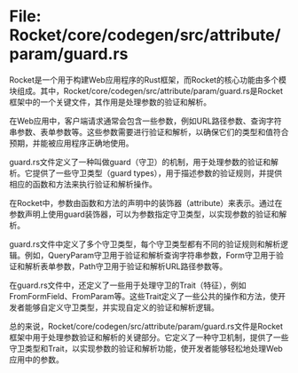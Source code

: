 # File: Rocket/core/codegen/src/attribute/param/guard.rs

Rocket是一个用于构建Web应用程序的Rust框架，而Rocket的核心功能由多个模块组成。其中，Rocket/core/codegen/src/attribute/param/guard.rs是Rocket框架中的一个关键文件，其作用是处理参数的验证和解析。

在Web应用中，客户端请求通常会包含一些参数，例如URL路径参数、查询字符串参数、表单参数等。这些参数需要进行验证和解析，以确保它们的类型和值符合预期，并能被应用程序正确地使用。

guard.rs文件定义了一种叫做guard（守卫）的机制，用于处理参数的验证和解析。它提供了一些守卫类型（guard types），用于描述参数的验证规则，并提供相应的函数和方法来执行验证和解析操作。

在Rocket中，参数由函数和方法的声明中的装饰器（attribute）来表示。通过在参数声明上使用guard装饰器，可以为参数指定守卫类型，以实现参数的验证和解析。

guard.rs文件中定义了多个守卫类型，每个守卫类型都有不同的验证规则和解析逻辑。例如，QueryParam守卫用于验证和解析查询字符串参数，Form守卫用于验证和解析表单参数，Path守卫用于验证和解析URL路径参数等。

在guard.rs文件中，还定义了一些用于处理守卫的Trait（特征），例如FromFormField、FromParam等。这些Trait定义了一些公共的操作和方法，使开发者能够自定义守卫类型，并实现自定义的验证和解析逻辑。

总的来说，Rocket/core/codegen/src/attribute/param/guard.rs文件是Rocket框架中用于处理参数验证和解析的关键部分。它定义了一种守卫机制，提供了一些守卫类型和Trait，以实现参数的验证和解析功能，使开发者能够轻松地处理Web应用中的参数。


